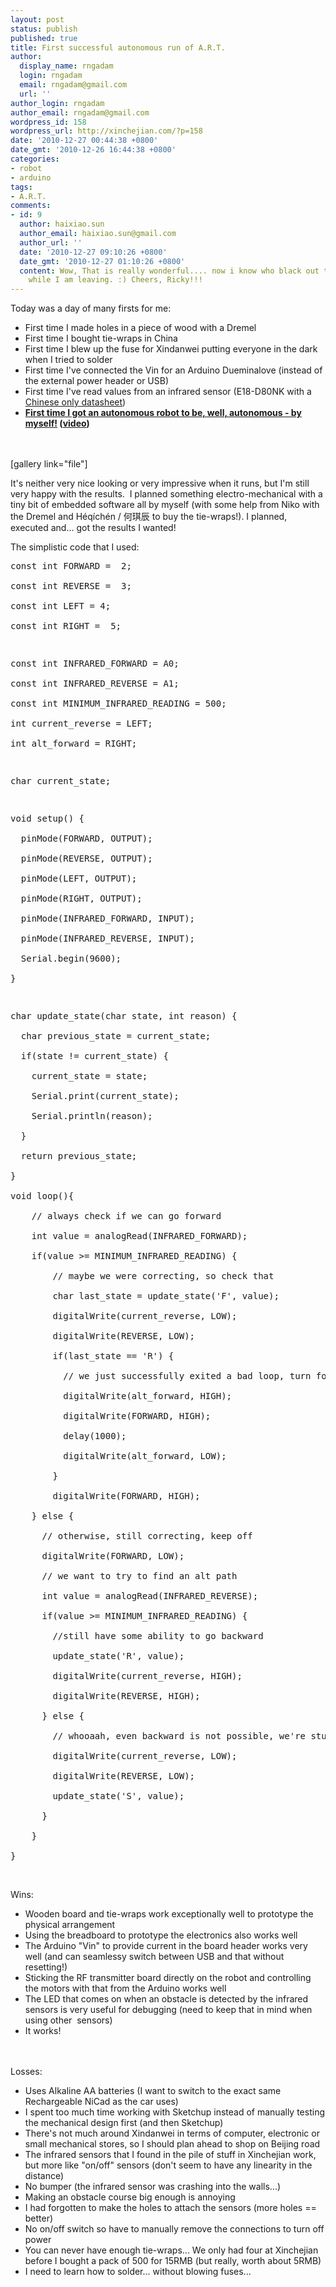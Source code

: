 ```yaml
---
layout: post
status: publish
published: true
title: First successful autonomous run of A.R.T.
author:
  display_name: rngadam
  login: rngadam
  email: rngadam@gmail.com
  url: ''
author_login: rngadam
author_email: rngadam@gmail.com
wordpress_id: 158
wordpress_url: http://xinchejian.com/?p=158
date: '2010-12-27 00:44:38 +0800'
date_gmt: '2010-12-26 16:44:38 +0800'
categories:
- robot
- arduino
tags:
- A.R.T.
comments:
- id: 9
  author: haixiao.sun
  author_email: haixiao.sun@gmail.com
  author_url: ''
  date: '2010-12-27 09:10:26 +0800'
  date_gmt: '2010-12-27 01:10:26 +0800'
  content: Wow, That is really wonderful.... now i know who black out the Xindanwei
    while I am leaving. :) Cheers, Ricky!!!
---
```

<p>Today was a day of many firsts for me:</p>
<ul>
<li>First time I made holes in a piece of wood with a Dremel</li>
<li>First time I bought tie-wraps in China</li>
<li>First time I blew up the fuse for Xindanwei putting everyone in the dark when I tried to solder</li>
<li>First time I've connected the Vin for an Arduino Dueminalove (instead of the external power header or USB)</li>
<li>First time I've read values from an infrared sensor (E18-D80NK with a <a href="http://www.61mcu.com/upload/E18-D80NK-DATASHEET-0410.pdf">Chinese only datasheet</a>)</li>
<li><strong><a href="http://www.youtube.com/watch?v=Vtc--IvJSNY">First time I got an autonomous robot to be, well, autonomous - by myself!</a> (<a href="http://www.youtube.com/watch?v=Vtc--IvJSNY">video</a>)</strong></li><br />
</ul><br />
[gallery link="file"]</p>
<p>It's neither very nice looking or very impressive when it runs, but I'm still very happy with the results. &nbsp;I planned something electro-mechanical with a tiny bit of embedded software all by myself (with some help from Niko with the Dremel and H&eacute;q&iacute;ch&eacute;n /&nbsp;何琪辰 to buy the tie-wraps!). I planned, executed and... got the results I wanted!</p>
<p>The simplistic code that I used:</p>
<pre>const int FORWARD =  2;<br />
const int REVERSE =  3;<br />
const int LEFT = 4;<br />
const int RIGHT =  5;  </p>
<p>const int INFRARED_FORWARD = A0;<br />
const int INFRARED_REVERSE = A1;<br />
const int MINIMUM_INFRARED_READING = 500;<br />
int current_reverse = LEFT;<br />
int alt_forward = RIGHT;</p>
<p>char current_state;</p>
<p>void setup() {<br />
  pinMode(FORWARD, OUTPUT);<br />
  pinMode(REVERSE, OUTPUT);<br />
  pinMode(LEFT, OUTPUT);<br />
  pinMode(RIGHT, OUTPUT);<br />
  pinMode(INFRARED_FORWARD, INPUT);<br />
  pinMode(INFRARED_REVERSE, INPUT);<br />
  Serial.begin(9600);<br />
}</p>
<p>char update_state(char state, int reason) {<br />
  char previous_state = current_state;<br />
  if(state != current_state) {<br />
    current_state = state;<br />
    Serial.print(current_state);<br />
    Serial.println(reason);<br />
  }<br />
  return previous_state;<br />
}<br />
void loop(){<br />
    // always check if we can go forward<br />
    int value = analogRead(INFRARED_FORWARD);<br />
    if(value >= MINIMUM_INFRARED_READING) {<br />
        // maybe we were correcting, so check that<br />
        char last_state = update_state('F', value);<br />
        digitalWrite(current_reverse, LOW);<br />
        digitalWrite(REVERSE, LOW);<br />
        if(last_state == 'R') {<br />
          // we just successfully exited a bad loop, turn for a bit for half a second<br />
          digitalWrite(alt_forward, HIGH);<br />
          digitalWrite(FORWARD, HIGH);<br />
          delay(1000);<br />
          digitalWrite(alt_forward, LOW);<br />
        }<br />
        digitalWrite(FORWARD, HIGH);<br />
    } else {<br />
      // otherwise, still correcting, keep off<br />
      digitalWrite(FORWARD, LOW);<br />
      // we want to try to find an alt path<br />
      int value = analogRead(INFRARED_REVERSE);<br />
      if(value >= MINIMUM_INFRARED_READING) {<br />
        //still have some ability to go backward<br />
        update_state('R', value);<br />
        digitalWrite(current_reverse, HIGH);<br />
        digitalWrite(REVERSE, HIGH);<br />
      } else {<br />
        // whooaah, even backward is not possible, we're stuck<br />
        digitalWrite(current_reverse, LOW);<br />
        digitalWrite(REVERSE, LOW);<br />
        update_state('S', value);<br />
      }<br />
    }<br />
}</pre><br />
Wins:</p>
<ul>
<li>Wooden board and tie-wraps work exceptionally well to prototype the physical arrangement</li>
<li>Using the breadboard to prototype the electronics also works well</li>
<li>The Arduino "Vin" to provide current in the board header works very well (and can seamlessy switch between USB and that without resetting!)</li>
<li>Sticking the RF transmitter board directly on the robot and controlling the motors with that from the Arduino works well</li>
<li>The LED that comes on when an obstacle is detected by the infrared sensors is very useful for debugging (need to keep that in mind when using other &nbsp;sensors)</li>
<li>It works!</li><br />
</ul><br />
Losses:</p>
<ul>
<li>Uses Alkaline AA batteries (I want to switch to the exact same Rechargeable NiCad as the car uses)</li>
<li>I spent too much time working with Sketchup instead of manually testing the mechanical design first (and then Sketchup)</li>
<li>There's not much around Xindanwei in terms of computer, electronic or small mechanical stores, so I should plan ahead to shop on Beijing road</li>
<li>The infrared sensors that I found in the pile of stuff in Xinchejian work, but more like "on/off" sensors (don't seem to have any linearity in the distance)</li>
<li>No bumper (the infrared sensor was crashing into the walls...)</li>
<li>Making an obstacle course big enough is annoying</li>
<li>I had forgotten to make the holes to attach the sensors (more holes == better)</li>
<li>No on/off switch so have to manually remove the connections to turn off power</li>
<li>You can never have enough tie-wraps... We only had four at Xinchejian before I bought a pack of 500 for 15RMB (but really, worth about 5RMB)</li>
<li>I need to learn how to solder... without blowing fuses...</li><br />
</ul></p>
